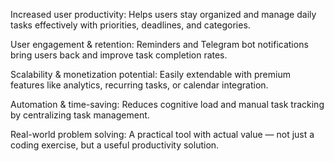 Increased user productivity: Helps users stay organized and manage daily tasks effectively with priorities, deadlines, and categories.

User engagement & retention: Reminders and Telegram bot notifications bring users back and improve task completion rates.

Scalability & monetization potential: Easily extendable with premium features like analytics, recurring tasks, or calendar integration.

Automation & time-saving: Reduces cognitive load and manual task tracking by centralizing task management.

Real-world problem solving: A practical tool with actual value — not just a coding exercise, but a useful productivity solution.
